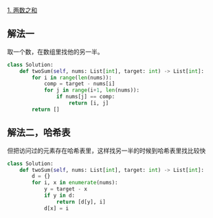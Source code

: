 [1. 两数之和](https://leetcode-cn.com/problems/two-sum/)

## 解法一

取一个数，在数组里找他的另一半。

```py
class Solution:
    def twoSum(self, nums: List[int], target: int) -> List[int]:
        for i in range(len(nums)):
            comp = target - nums[i]
            for j in range(i+1, len(nums)):
                if nums[j] == comp:
                    return [i, j]
        return []
```

## 解法二，哈希表

但把访问过的元素存在哈希表里，这样找另一半的时候到哈希表里找比较快

```py
class Solution:
    def twoSum(self, nums: List[int], target: int) -> List[int]:
        d = {}
        for i, x in enumerate(nums):
            y = target - x
            if y in d:
                return [d[y], i]
            d[x] = i
```
